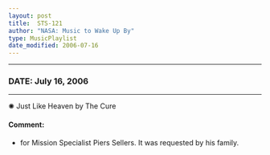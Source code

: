 ```yaml
---
layout: post
title:  STS-121
author: "NASA: Music to Wake Up By"
type: MusicPlaylist
date_modified: 2006-07-16
---
```


----
### DATE: July 16, 2006
----
✺ Just Like Heaven by The Cure

#### Comment:
* for Mission Specialist Piers Sellers. It was requested by his family.
